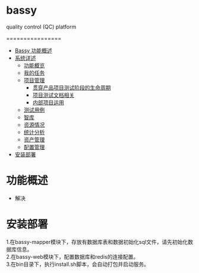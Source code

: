 # bassy
quality control (QC) platform

================


<!-- MarkdownTOC -->

- [Bassy 功能概述](#功能概述)  
- [系统详述](#系统详述)
    - [功能概览](#功能概览)
    - [我的任务](#我的任务)
    - [项目管理](#项目管理)
        - [贯穿产品项目测试阶段的生命周期](#vera-系统高可用)
        - [项目测试文档相关](#项目测试文档相关)
        - [内部项目运用](#内部项目运用)
    - [测试用例](#测试用例)
    - [智库](#智库)
    - [资源情况](#资源情况)
    - [统计分析](#统计分析)
    - [资产管理](#资产管理)
    - [配置管理](#配置管理)
- [安装部署](#安装部署) 
<!-- /MarkdownTOC -->


# 功能概述

- 解决

# 安装部署
1.在bassy-mapper模块下，存放有数据库表和数据初始化sql文件，请先初始化数据库信息。  
2.在bassy-web模块下，配置数据库和redis的连接配置。  
3.在bin目录下，执行install.sh脚本，会自动打包并启动服务。

